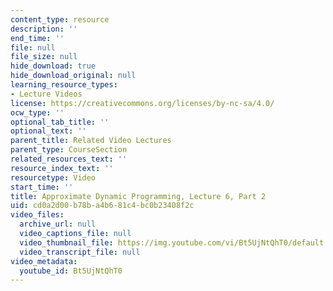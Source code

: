 ```yaml
---
content_type: resource
description: ''
end_time: ''
file: null
file_size: null
hide_download: true
hide_download_original: null
learning_resource_types:
- Lecture Videos
license: https://creativecommons.org/licenses/by-nc-sa/4.0/
ocw_type: ''
optional_tab_title: ''
optional_text: ''
parent_title: Related Video Lectures
parent_type: CourseSection
related_resources_text: ''
resource_index_text: ''
resourcetype: Video
start_time: ''
title: Approximate Dynamic Programming, Lecture 6, Part 2
uid: cd0a2d00-b78b-a4b6-81c4-bc0b23408f2c
video_files:
  archive_url: null
  video_captions_file: null
  video_thumbnail_file: https://img.youtube.com/vi/Bt5UjNtQhT0/default.jpg
  video_transcript_file: null
video_metadata:
  youtube_id: Bt5UjNtQhT0
---
```


